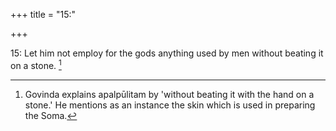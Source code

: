 +++
title = "15:"

+++

15: Let him not employ for the gods anything used by men without beating it on a stone. [^10] 


[^10]:  Govinda explains apalpūlitam by 'without beating it with the hand on a stone.' He mentions as an instance the skin which is used in preparing the Soma.
